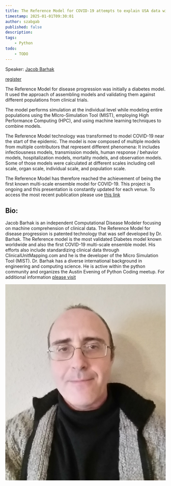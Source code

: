 ```yaml
---
title: The Reference Model for COVID-19 attempts to explain USA data with Jacob Barhak
timestamp: 2025-01-01T09:30:01
author: szabgab
published: false
description:
tags:
    - Python
todo:
    - TODO
---
```



Speaker: [Jacob Barhak](https://sites.google.com/view/jacob-barhak/home)


<a class="button is-primary" href="https://www.meetup.com/code-mavens/events/305357268/">register</a>

The Reference Model for disease progression was initially a diabetes model. It used the approach of assembling models and validating them against different populations from clinical trials.

The model performs simulation at the individual level while modeling entire populations using the MIcro-Simulation Tool (MIST), employing High Performance Computing (HPC), and using machine learning techniques to combine models.

The Reference Model technology was transformed to model COVID-19 near the start of the epidemic. The model is now composed of multiple models from multiple contributors that represent different phenomena: It includes infectiousness models, transmission models, human response / behavior models, hospitalization models, mortality models, and observation models. Some of those models were calculated at different scales including cell scale, organ scale, individual scale, and population scale.

The Reference Model has therefore reached the achievement of being the first known multi-scale ensemble model for COVID-19. This project is ongoing and this presentation is constantly updated for each venue. To access the most recent publication please use [this link](https://www.clinicalunitmapping.com/show/COVID19_Ensemble_Latest.html)

## Bio:
Jacob Barhak is an independent Computational Disease Modeler focusing on machine comprehension of clinical data. The Reference Model for disease progression is patented technology that was self developed by Dr. Barhak. The Reference model is the most validated Diabetes model known worldwide and also the first COVID-19 multi-scale ensemble model. His efforts also include standardizing clinical data through ClinicalUnitMapping.com and he is the developer of the Micro Simulation Tool (MIST). Dr. Barhak has a diverse international background in engineering and computing science. He is active within the python community and organizes the Austin Evening of Python Coding meetup. For additional information [please visit](https://sites.google.com/view/jacob-barhak/home)

![](images/jacob-barhak.jpg)
